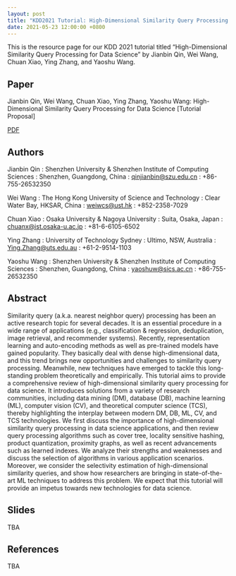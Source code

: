 ```yaml
---
layout: post
title: "KDD2021 Tutorial: High-Dimensional Similarity Query Processing for Data Science"
date: 2021-05-23 12:00:00 +0800
---
```


<style>
    dl>dt {
        font-size: 1.25em;
        font-weight: bold;
    }
    dl>dt:not(:first-child){
        margin-top: .5em;
    }
</style>

This is the resource page for our KDD 2021 tutorial titled “High-Dimensional Similarity Query Processing for Data Science” by Jianbin Qin, Wei Wang, Chuan Xiao, Ying Zhang, and Yaoshu Wang.

## Paper
Jianbin Qin, Wei Wang, Chuan Xiao, Ying Zhang, Yaoshu Wang: High-Dimensional Similarity Query Processing for Data Science [Tutorial Proposal]

[PDF](/assets/KDD_2021_Tutorial.pdf)

## Authors

Jianbin Qin
: Shenzhen University & Shenzhen Institute of Computing Sciences
: Shenzhen, Guangdong, China
: qinjianbin@szu.edu.cn
: +86-755-26532350

Wei Wang
: The Hong Kong University of Science and Technology
: Clear Water Bay, HKSAR, China
: weiwcs@ust.hk
: +852-2358-7029

Chuan Xiao
: Osaka University & Nagoya University
: Suita, Osaka, Japan
: chuanx@ist.osaka-u.ac.jp
: +81-6-6105-6502

Ying Zhang
: University of Technology Sydney
: Ultimo, NSW, Australia
: Ying.Zhang@uts.edu.au
: +61-2-9514-1103

Yaoshu Wang
: Shenzhen University & Shenzhen Institute of Computing Sciences
: Shenzhen, Guangdong, China
: yaoshuw@sics.ac.cn
: +86-755-26532350

## Abstract

Similarity query (a.k.a. nearest neighbor query) processing
has been an active research topic for several decades. It is an
essential procedure in a wide range of applications (e.g., 
classification & regression, deduplication, image retrieval, and
recommender systems). Recently, representation learning
and auto-encoding methods as well as pre-trained models
have gained popularity. They basically deal with dense 
high-dimensional data, and this trend brings new opportunities
and challenges to similarity query processing. Meanwhile,
new techniques have emerged to tackle this long-standing
problem theoretically and empirically.
This tutorial aims to provide a comprehensive review of
high-dimensional similarity query processing for data science. 
It introduces solutions from a variety of research communities, 
including data mining (DM), database (DB), machine learning (ML), 
computer vision (CV), and theoretical
computer science (TCS), thereby highlighting the interplay
between modern DM, DB, ML, CV, and TCS technologies. We
first discuss the importance of high-dimensional similarity
query processing in data science applications, and then review 
query processing algorithms such as cover tree, locality
sensitive hashing, product quantization, proximity graphs,
as well as recent advancements such as learned indexes. We
analyze their strengths and weaknesses and discuss the selection 
of algorithms in various application scenarios. Moreover,
we consider the selectivity estimation of high-dimensional
similarity queries, and show how researchers are bringing
in state-of-the-art ML techniques to address this problem.
We expect that this tutorial will provide an impetus towards
new technologies for data science.

## Slides
TBA

## References
TBA
